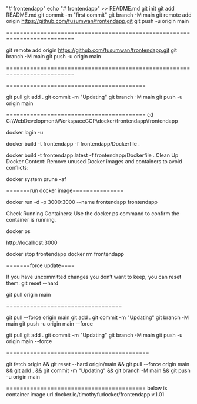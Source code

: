 "# frontendapp" 
echo "# frontendapp" >> README.md
git init
git add README.md
git commit -m "first commit"
git branch -M main
git remote add origin https://github.com/fusumwan/frontendapp.git
git push -u origin main

==========================================================================


git remote add origin https://github.com/fusumwan/frontendapp.git
git branch -M main
git push -u origin main


==========================================================================




=========================================




git pull
git add .
git commit -m "Updating"
git branch -M main
git push -u origin main




=========================================
cd C:\WebDevelopment\WorkspaceGCP\docker\frontendapp\frontendapp


docker login -u <username>


docker build -t frontendapp -f frontendapp/Dockerfile .


docker build -t frontendapp:latest -f frontendapp/Dockerfile .
Clean Up Docker Context: Remove unused Docker images and containers to avoid conflicts:


docker system prune -af




=======run docker image===============


docker run -d -p 3000:3000 --name frontendapp frontendapp




Check Running Containers: Use the docker ps command to confirm the container is running.




docker ps




http://localhost:3000




docker stop frontendapp
docker rm frontendapp






=======force update====


If you have uncommitted changes you don’t want to keep, you can reset them:
git reset --hard


git pull origin main



==================================


git pull --force origin main
git add .
git commit -m "Updating"
git branch -M main
git push -u origin main --force




git pull
git add .
git commit -m "Updating"
git branch -M main
git push -u origin main --force



==========================================

git fetch origin && git reset --hard origin/main && git pull --force origin main && git add . && git commit -m "Updating" && git branch -M main && git push -u origin main



=========================================
below is container image url
docker.io/timothyfudocker/frontendapp:v.1.01
